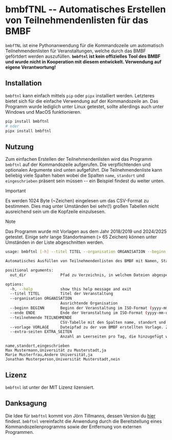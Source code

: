 # bmbfTNL -- Automatisches Erstellen von Teilnehmendenlisten für das BMBF

`bmbfTNL` ist eine Pythonanwendung für die Kommandozeile um automatisch Teilnehmendenlisten für Veranstaltungen, welche durch das BMBF geförtdert werden auszufüllen. **`bmbftnl` ist kein offizielles Tool des BMBF und wurde nicht in Kooperation mit diesem entwickelt. Verwendung auf eigene Verantwortung!**

## Installation

`bmbftnl` kann einfach mittels `pip` oder `pipx` installiert werden. Letzteres bietet sich für die einfache Verwendung auf der Kommandozeile an. Das Programm wurde lediglich unter Linux getestet, sollte allerdings auch unter Windows und MacOS funktionieren.

```bash
pip install bmbftnl
# oder
pipx install bmbftnl
```

## Nutzung

Zum einfachen Erstellen der Teilnehmendenlisten wird das Programm `bmbftnl` auf der Kommandozeile aufgerufen. Die verpflichtenden und optionalen Argumente sind unten aufgeführt. Die Teilnehmendenliste kann beliebig viele Spalten haben wobei die Spalten `name`, `standort` und `eingeschrieben` präsent sein müssen -- ein Beispiel findest du weiter unten.

> [!IMPORTANT]
> Es werden 1024 Byte (~Zeichen) eingelesen um das CSV-Format zu bestimmen. Dies mag unter Umständen bei sehr(!) großen Tabellen nicht ausreichend sein um die Kopfzeile einzulsesen.

> [!NOTE]
> Das Programm wurde mit Vorlagen aus dem Jahr 2018/2019 und 2024/2025 getestet. Einige sehr lange Standortnamen (> 65 Zeichen) können unter Umständen in der Liste abgeschnitten werden.

```bash
usage: bmbftnl [-h] --titel TITEL --organisation ORGANISATION --beginn BEGINN --ende ENDE --teilnehmende TEILNEHMENDE --vorlage VORLAGE [--extra-seiten EXTRA_SEITEN] out_dir

Automatisches Ausfüllen von Teilnehmendenlisten des BMBF mit Namen, Standort und Studierendenstatus

positional arguments:
  out_dir               Pfad zu Verzeichnis, in welchem Dateien abgespeichert werden sollen (aktuelles Verzeichnis mit Punkt angeben)

options:
  -h, --help            show this help message and exit
  --titel TITEL         Titel der Veranstaltung
  --organisation ORGANISATION
                        Ausrichtende Organisation
  --beginn BEGINN       Beginn der Veranstaltung im ISO-Format (yyyy-mm-dd)
  --ende ENDE           Ende der Veranstaltung im ISO-Format (yyyy-mm-dd)
  --teilnehmende TEILNEHMENDE
                        CSV-Tabelle mit den Spalten name, standort und immatrikuliert. Letzteres durch ja/nein angegeben
  --vorlage VORLAGE     Dateipfad zu der vom BMBF erstellten Vorlage. Zuletzt getestest mit Vorlage 2024/2025
  --extra-seiten EXTRA_SEITEN
                        Anzahl an Leerseiten pro Tag, die hinzugefügt werden
```

```csv
name,standort,eingeschrieben
Max Mustermann,Universität zu Musterstadt,ja
Marie Musterfrau,Andere Universität,ja
Jonathan Musterperson,Universität Musterstadt,nein
```

## Lizenz

`bmbftnl` ist unter der MIT Lizenz lizensiert.

## Danksagung

Die Idee für `bmbftnl` kommt von Jörn Tillmanns, dessen Version du [hier](https://gitlab.fachschaften.org/kif/bmbf) findest. `bmbftnl` vereinfacht die Anwendung durch die Bereitstellung eines Kommandozeilenprogramms sowie der Entfernung von externen Programmen.
